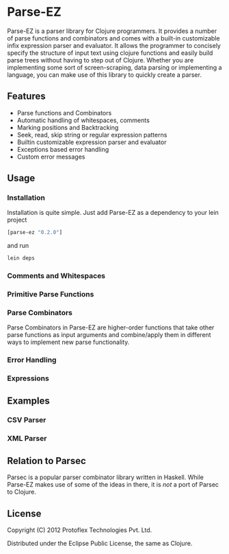 # Parse-EZ

Parse-EZ is a parser library for Clojure programmers. It provides a number of
parse functions and combinators and comes with a built-in customizable infix
expression parser and evaluator. It allows the programmer to concisely specify
the structure of input text using clojure functions and easily build parse trees
without having to step out of Clojure.  Whether you are implementing some sort
of screen-scraping, data parsing or implementing a language, you can make use
of this library to quickly create a parser.

## Features

- Parse functions and Combinators
- Automatic handling of whitespaces, comments
- Marking positions and Backtracking
- Seek, read, skip string or regular expression patterns
- Builtin customizable expression parser and evaluator
- Exceptions based error handling
- Custom error messages

## Usage

### Installation
Installation is quite simple.  Just add Parse-EZ as a dependency to your lein
project

```clojure
[parse-ez "0.2.0"]
```
and run

```clojure
lein deps
```

### Comments and Whitespaces

### Primitive Parse Functions

### Parse Combinators

Parse Combinators in Parse-EZ are higher-order functions that take other parse
functions as input arguments and combine/apply them in different ways to implement
new parse functionality.

### Error Handling

### Expressions

## Examples

### CSV Parser

### XML Parser

## Relation to Parsec

Parsec is a popular parser combinator library written in Haskell. While Parse-EZ
makes use of some of the ideas in there, it is *not* a port of Parsec to Clojure.

## License

Copyright (C) 2012 Protoflex Technologies Pvt. Ltd.

Distributed under the Eclipse Public License, the same as Clojure.
